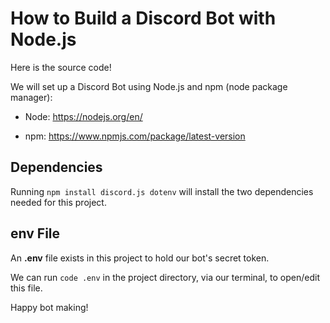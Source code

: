 # How to Build a Discord Bot with Node.js

Here is the source code! 

We will set up a Discord Bot using Node.js and npm (node package manager):

* Node: https://nodejs.org/en/

* npm: https://www.npmjs.com/package/latest-version

## Dependencies

Running `npm install discord.js dotenv` will install the two dependencies needed for this project.

## **env** File

An **.env** file exists in this project to hold our bot's secret token.

We can run `code .env` in the project directory, via our terminal, to open/edit this file.


Happy bot making!
